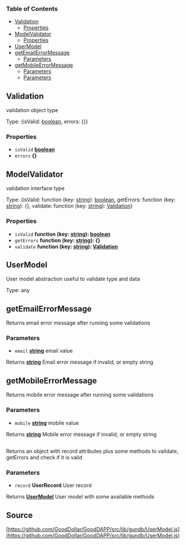 <!-- Generated by documentation.js. Update this documentation by updating the source code. -->

### Table of Contents

-   [Validation][1]
    -   [Properties][2]
-   [ModelValidator][3]
    -   [Properties][4]
-   [UserModel][5]
-   [getEmailErrorMessage][6]
    -   [Parameters][7]
-   [getMobileErrorMessage][8]
    -   [Parameters][9]
    -   [Parameters][10]

## Validation

validation object type

Type: {isValid: [boolean][11], errors: {}}

### Properties

-   `isValid` **[boolean][11]** 
-   `errors` **{}** 

## ModelValidator

validation interface type

Type: {isValid: function (key: [string][12]): [boolean][11], getErrors: function (key: [string][12]): {}, validate: function (key: [string][12]): [Validation][13]}

### Properties

-   `isValid` **function (key: [string][12]): [boolean][11]** 
-   `getErrors` **function (key: [string][12]): {}** 
-   `validate` **function (key: [string][12]): [Validation][13]** 

## UserModel

User model abstraction useful to validate type and data

Type: any

## getEmailErrorMessage

Returns email error message after running some validations

### Parameters

-   `email` **[string][12]** email value

Returns **[string][12]** Email error message if invalid, or empty string

## getMobileErrorMessage

Returns mobile error message after running some validations

### Parameters

-   `mobile` **[string][12]** mobile value

Returns **[string][12]** Mobile error message if invalid, or empty string

## 

Returns an object with record attributes plus some methods to validate, getErrors and check if it is valid

### Parameters

-   `record` **UserRecord** User record

Returns **[UserModel][14]** User model with some available methods

[1]: #validation

[2]: #properties

[3]: #modelvalidator

[4]: #properties-1

[5]: #usermodel

[6]: #getemailerrormessage

[7]: #parameters

[8]: #getmobileerrormessage

[9]: #parameters-1

[10]: #parameters-2

[11]: https://developer.mozilla.org/docs/Web/JavaScript/Reference/Global_Objects/Boolean

[12]: https://developer.mozilla.org/docs/Web/JavaScript/Reference/Global_Objects/String

[13]: #validation

[14]: #usermodel
## Source
[https://github.com/GoodDollar/GoodDAPP/src/lib/gundb/UserModel.js](https://github.com/GoodDollar/GoodDAPP/src/lib/gundb/UserModel.js)

